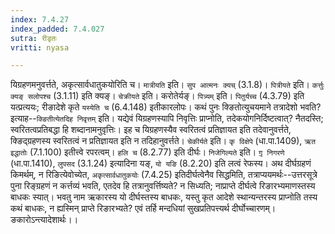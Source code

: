 ```yaml
---
index: 7.4.27
index_padded: 7.4.027
sutra: रीडृतः
vritti: nyasa

---
```

यिग्रहणमनुवर्त्तते, अकृत्सार्वधातुकयोरिति च। `मात्रीयति` इति। `सुप आत्मनः क्यच्` (3.1.8)। `पित्रीयते` इति। `कर्त्तुः क्यङ् सलोपश्च` (3.1.11) इति क्यङ्। `चेक्रीयते` इति। करोतेर्यङ्। `पित्र्यम्` इति। `पितुर्यच्च` (4.3.79) इति यत्प्रत्ययः; रीङादेशे कृते `यस्येति च` (6.4.148) इतीकारलोपः।
कथं पुनः क्ङितोत्युचयमाने तत्रादेशो भवति? इत्याह--`क्ङितीत्येतदिह निवृत्तम्` इति। यद्येवं यिग्रहणस्यापि निवृत्तिः प्राप्नोति, तदेकयोगनिर्दिष्टत्वात्? नैतदस्ति; स्वरितत्वप्रतिबद्धा हि शब्दानामनुवृत्तिः। इह च यिग्रहणस्यैव स्वरितत्वं प्रतिज्ञायत इति तदेवानुवर्त्तते, क्ङिद्ग्रहणस्य स्वरितत्वं न प्रतिज्ञायत इति न तदिहानुवर्त्तते।
`चेकीर्यते` इति। `कृ विक्षेपे` (धा.पा.1409), `ऋत इद्धातोः` (7.1.100) इतीत्त्वे रपरत्वम्। `हलि च` (8.2.77) इति दीर्घः। `निजेगिल्यते` इति। `गृ़ निगरणे` (धा.पा.1410), `लुपसद` (3.1.24) इत्यादिना यङ्, `यो यङि` (8.2.20) इति लत्वं रेफस्य। अथ दीर्घग्रहणं किमर्थम्, न रिङित्येवोच्येत, `अकृत्सार्वधातुकयोः` (7.4.25) इतिदीर्घत्वेनैव सिद्धमिति, तत्राप्ययमर्थः--उत्तरसूत्रे पुना रिङ्ग्रहणं न कर्त्तव्यं भवति, एतदेव हि तत्रानुवर्त्तिष्यते? न सिध्यति; नाप्राप्ते दीर्घत्वे रिङारभ्यमाणस्तस्य बाधकः स्यात्। भवतु नाम ऋकारस्य यो दीर्घस्तस्य बाधकः, यस्तु कृत आदेशे स्थान्यन्तरस्य प्राप्नोति तस्य कथं बाधकः, न ह्यस्मिन् प्राप्ते रिङारभ्यते? एवं तर्हि मन्दधियां सुखप्रतिपत्त्यर्थ दीर्घोच्चारणम्। ङकारोऽन्त्यादेशार्थः।।
